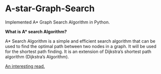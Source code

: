 # A-star-Graph-Search

Implemented A* Graph Search Algorithm in Python. 

<B>What is A* search Algorithm?</B>

A* Search Algorithm is a simple and efficient search algorithm that can be used to find the optimal path between two nodes in a graph. It will be used for the shortest path finding. It is an extension of Dijkstra’s shortest path algorithm (Dijkstra’s Algorithm). 


[An interesting read.](https://web.cse.ohio-state.edu/~davis.1719/Publications/Astar-CACM.pdf?_gl=1*1s2fkz0*_ga*MjAwMjc0MTgyOS4xNjcwOTczMDc5*_ga_09WC99HMPE*MTY3MTU4OTk3My4yLjAuMTY3MTU4OTk3My42MC4wLjA.)